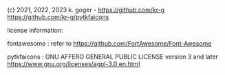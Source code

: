 
(c) 2021, 2022, 2023 k. goger - https://github.com/kr-g
https://github.com/kr-g/pytkfaicons


license information:

fontawesome : 
refer to https://github.com/FortAwesome/Font-Awesome

pytkfaicons : 
GNU AFFERO GENERAL PUBLIC LICENSE version 3 and later
https://www.gnu.org/licenses/agpl-3.0.en.html



